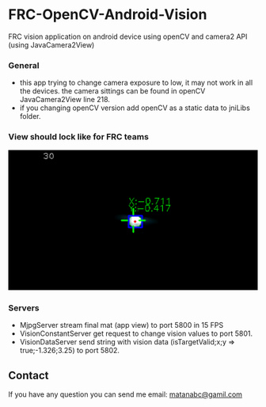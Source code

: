 # FRC-OpenCV-Android-Vision
FRC vision application on android device using openCV and camera2 API (using JavaCamera2View)

### General
 * this app trying to change camera exposure to low, it may not work in all the devices. the camera sittings can be found in openCV JavaCamera2View line 218.
 * if you changing openCV version add openCV as a static data to jniLibs folder.

### View should lock like for FRC teams
![App view](/vision_test_screen_shoot.png)

### Servers
 * MjpgServer stream final mat (app view) to port 5800 in 15 FPS
 * VisionConstantServer get request to change vision values to port 5801.
 * VisionDataServer send string with vision data (isTargetValid;x;y => true;-1.326;3.25) to port 5802.

## Contact
If you have any question you can send me email: matanabc@gamil.com
